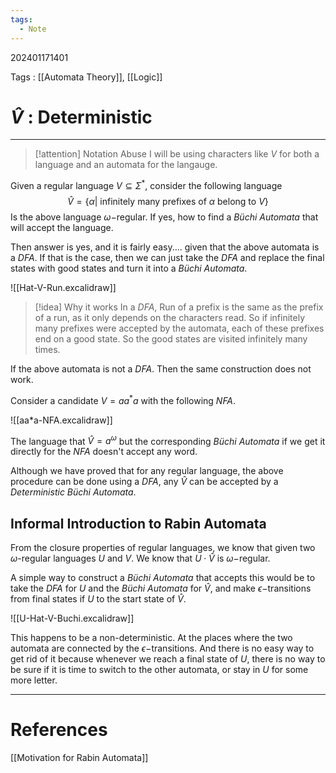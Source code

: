 ```yaml
---
tags:
  - Note
---
```

202401171401

Tags : [[Automata Theory]], [[Logic]]
# $\hat V$ : Deterministic
---
>[!attention] Notation Abuse
>I will be using characters like $V$ for both a language and an automata for the langauge. 

Given a regular language $V\subseteq \Sigma^*$, consider the following language
$$
\hat{V} = \{ \alpha| \text{ infinitely many prefixes of $\alpha$ belong to $V$} \}
$$
Is the above language $\omega-$regular. If yes, how to find a *Büchi Automata* that will accept the language.

Then answer is yes, and it is fairly easy.... given that the above automata is a *DFA*. If that is the case, then we can just take the *DFA* and replace the final states with good states and turn it into a *Büchi Automata*.

![[Hat-V-Run.excalidraw]]

>[!idea] Why it works
>In a *DFA*, Run of a prefix is the same as the prefix of a run, as it only depends on the characters read.
>So if infinitely many prefixes were accepted by the automata, each of these prefixes end on a good state. So the good states are visited infinitely many times.

If the above automata is not a *DFA*. Then the same construction does not work.

Consider a candidate $V=aa^*a$ with the following *NFA*.

![[aa*a-NFA.excalidraw]]

The language that $\hat V=a^\omega$ but the corresponding *Büchi Automata* if we get it directly for the *NFA* doesn't accept any word. 

Although we have proved that for any regular language, the above procedure can be done using a *DFA*, any $\hat V$ can be accepted by a *Deterministic Büchi Automata*.

## Informal Introduction to Rabin Automata
From the closure properties of regular languages, we know that given two $\omega$-regular languages $U$ and $V$. We know that $U\cdot \hat V$ is $\omega-$regular.

A simple way to construct a *Büchi Automata* that accepts this would be to take the *DFA* for $U$ and the *Büchi Automata* for $\hat V$, and make $\epsilon-$transitions from final states if $U$ to the start state of $\hat V$.

![[U-Hat-V-Buchi.excalidraw]]

This happens to be a non-deterministic. At the places where the two automata are connected by the $\epsilon-$transitions. And there is no easy way to get rid of it because whenever we reach a final state of $U$, there is no way to be sure if it is time to switch to the other automata, or stay in $U$ for some more letter.


---
# References
[[Motivation for Rabin Automata]]